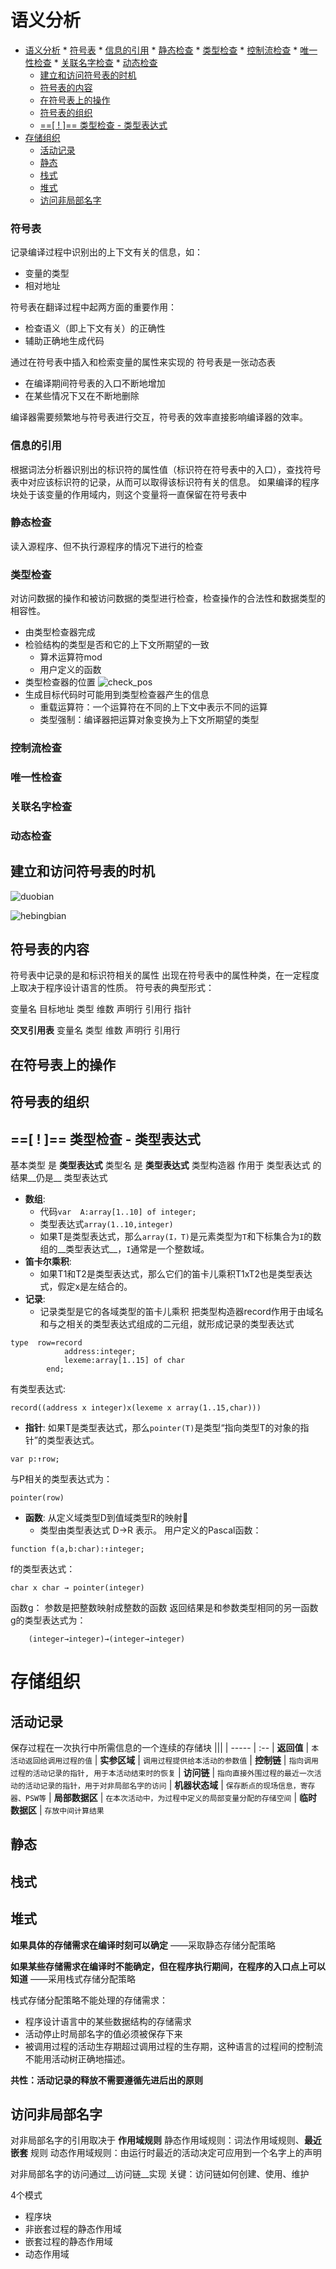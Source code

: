 # 语义分析

<!-- toc orderedList:0 depthFrom:1 depthTo:6 -->

* [语义分析](#语义分析)
        * [符号表](#符号表)
        * [信息的引用](#信息的引用)
        * [静态检查](#静态检查)
        * [类型检查](#类型检查)
        * [控制流检查](#控制流检查)
        * [唯一性检查](#唯一性检查)
        * [关联名字检查](#关联名字检查)
        * [动态检查](#动态检查)
    * [建立和访问符号表的时机](#建立和访问符号表的时机)
    * [符号表的内容](#符号表的内容)
    * [在符号表上的操作](#在符号表上的操作)
    * [符号表的组织](#符号表的组织)
    * [==[ ! ]== 类型检查 - 类型表达式](#类型检查-类型表达式)
* [存储组织](#存储组织)
    * [活动记录](#活动记录)
    * [静态](#静态)
    * [栈式](#栈式)
    * [堆式](#堆式)
    * [访问非局部名字](#访问非局部名字)

<!-- tocstop -->
### 符号表
记录编译过程中识别出的上下文有关的信息，如：
+ 变量的类型
+ 相对地址

符号表在翻译过程中起两方面的重要作用：

+ 检查语义（即上下文有关）的正确性
+ 辅助正确地生成代码

通过在符号表中插入和检索变量的属性来实现的
符号表是一张动态表

+ 在编译期间符号表的入口不断地增加
+ 在某些情况下又在不断地删除

编译器需要频繁地与符号表进行交互，符号表的效率直接影响编译器的效率。

### 信息的引用
根据词法分析器识别出的标识符的属性值（标识符在符号表中的入口），查找符号表中对应该标识符的记录，从而可以取得该标识符有关的信息。
如果编译的程序块处于该变量的作用域内，则这个变量将一直保留在符号表中
### 静态检查
读入源程序、但不执行源程序的情况下进行的检查
### 类型检查
对访问数据的操作和被访问数据的类型进行检查，检查操作的合法性和数据类型的相容性。

+ 由类型检查器完成
+ 检验结构的类型是否和它的上下文所期望的一致
    + 算术运算符mod
    + 用户定义的函数
+ 类型检查器的位置
![check_pos](/assets/check_pos.png)
+ 生成目标代码时可能用到类型检查器产生的信息
    + 重载运算符：一个运算符在不同的上下文中表示不同的运算
    + 类型强制：编译器把运算对象变换为上下文所期望的类型

### 控制流检查
### 唯一性检查
### 关联名字检查
### 动态检查
## 建立和访问符号表的时机
![duobian](/assets/duobian.png)

![hebingbian](/assets/hebingbian.png)

## 符号表的内容
符号表中记录的是和标识符相关的属性
出现在符号表中的属性种类，在一定程度上取决于程序设计语言的性质。
符号表的典型形式：

变量名    目标地址  类型  维数  声明行    引用行    指针

__交叉引用表__
变量名    类型   维数  声明行   引用行

## 在符号表上的操作
## 符号表的组织

## ==[ ! ]== 类型检查 - 类型表达式
基本类型 是 __类型表达式__
类型名 是 __类型表达式__
类型构造器 作用于 类型表达式 的结果__仍是__ 类型表达式
+ __数组__:
    + 代码`var  A:array[1..10] of integer;`
    + 类型表达式`array(1..10,integer)`
    + 如果T是类型表达式，那么`array(I，T)`是元素类型为`T`和下标集合为`I`的数组的__类型表达式__，`I`通常是一个整数域。
+ __笛卡尔乘积__:
    + 如果T1和T2是类型表达式，那么它们的笛卡儿乘积T1xT2也是类型表达式，假定x是左结合的。
+ __记录__:
    + 记录类型是它的各域类型的笛卡儿乘积
  把类型构造器record作用于由域名和与之相关的类型表达式组成的二元组，就形成记录的类型表达式

```
type  row=record
            address:integer;
            lexeme:array[1..15] of char
        end;
```
有类型表达式:
```
record((address x integer)x(lexeme x array(1..15,char)))
```
+ __指针__: 如果T是类型表达式，那么`pointer(T)`是类型“指向类型T的对象的指针”的类型表达式。
```
var p:↑row;
```
与P相关的类型表达式为：
```
pointer(row)
```
+ __函数__: 从定义域类型D到值域类型R的映射
    + 类型由类型表达式 D$\to$R 表示。
用户定义的Pascal函数：
```
function f(a,b:char):↑integer;
```
f的类型表达式：
```
char x char → pointer(integer)
```

函数g：
参数是把整数映射成整数的函数
返回结果是和参数类型相同的另一函数
g的类型表达式为：
```
    (integer→integer)→(integer→integer)
```

# 存储组织
## 活动记录
保存过程在一次执行中所需信息的一个连续的存储块
|||
| ----- | :--
| __返回值__ | `本活动返回给调用过程的值`
| __实参区域__ |   `调用过程提供给本活动的参数值`
| __控制链__ |    `指向调用过程的活动记录的指针, 用于本活动结束时的恢复`
| __访问链__ | `指向直接外围过程的最近一次活动的活动记录的指针，用于对非局部名字的访问`
| __机器状态域__ | `保存断点的现场信息，寄存器、PSW等`
| __局部数据区__ | `在本次活动中，为过程中定义的局部变量分配的存储空间`
| __临时数据区__ | `存放中间计算结果`

## 静态
## 栈式
## 堆式
__如果具体的存储需求在编译时刻可以确定__
——采取静态存储分配策略

__如果某些存储需求在编译时不能确定，但在程序执行期间，在程序的入口点上可以知道__
——采用栈式存储分配策略

栈式存储分配策略不能处理的存储需求：
+ 程序设计语言中的某些数据结构的存储需求
+ 活动停止时局部名字的值必须被保存下来
+ 被调用过程的活动生存期超过调用过程的生存期，这种语言的过程间的控制流不能用活动树正确地描述。

__共性：活动记录的释放不需要遵循先进后出的原则__


## 访问非局部名字
对非局部名字的引用取决于 __作用域规则__
静态作用域规则：词法作用域规则、__最近嵌套__ 规则
动态作用域规则：由运行时最近的活动决定可应用到一个名字上的声明

对非局部名字的访问通过__访问链__实现
关键：访问链如何创建、使用、维护

4个模式
- 程序块
- 非嵌套过程的静态作用域
- 嵌套过程的静态作用域
- 动态作用域
